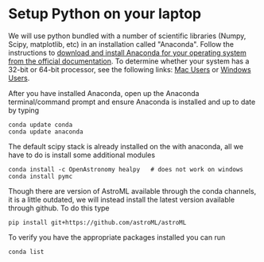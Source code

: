 # Setup Python on your laptop

We will use python bundled with a number of scientific libraries (Numpy, Scipy, matplotlib, etc) in an installation called "Anaconda". Follow the instructions to [download and install Anaconda for your operating system from the official documentation](https://docs.continuum.io/anaconda/install). To determine whether your system has a 32-bit or 64-bit processor, see the following links: [Mac Users](http://support.apple.com/kb/HT3696) or [Windows Users](http://support.microsoft.com/kb/827218).

After you have installed Anaconda, open up the Anaconda terminal/command prompt and ensure Anaconda is installed and up to date by typing

    conda update conda
    conda update anaconda
    
The default scipy stack is already installed on the with anaconda, all we have to do is install some additional modules

    conda install -c OpenAstronomy healpy   # does not work on windows
    conda install pymc

Though there are version of AstroML available through the conda channels, it is a little outdated, we will instead install the latest version available through github. To do this type

    pip install git+https://github.com/astroML/astroML
    
To verify you have the appropriate packages installed you can run

    conda list
